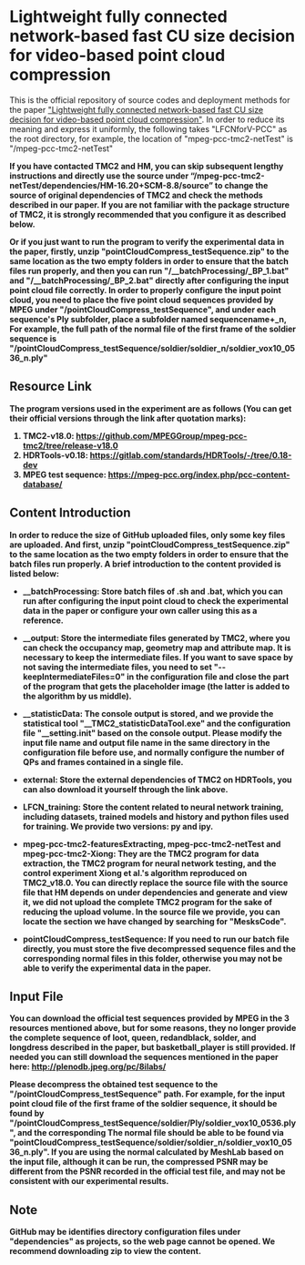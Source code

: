 # Lightweight fully connected network-based fast CU size decision for video-based point cloud compression
This is the official repository of source codes and deployment methods for the paper ["Lightweight fully connected network-based fast CU size decision for video-based point cloud compression"](https://www.sciencedirect.com/science/article/abs/pii/S0097849323002443?via%3Dihub). In order to reduce its meaning and express it uniformly, the following takes "LFCNforV-PCC" as the root directory, for example, the location of "mpeg-pcc-tmc2-netTest" is "/mpeg-pcc-tmc2-netTest"

<b>If you have contacted TMC2 and HM, you can skip subsequent lengthy instructions and directly use the source under “/mpeg-pcc-tmc2-netTest/dependencies/HM-16.20+SCM-8.8/source” to change the source of original dependencies of TMC2 and check the methods described in our paper.  If you are not familiar with the package structure of TMC2, it is strongly recommended that you configure it as described below.</b>

<b>Or if you just want to run the program to verify the experimental data in the paper, firstly, unzip "pointCloudCompress_testSequence.zip" to the same location as the two empty folders in order to ensure that the batch files run properly, and then you can run "/__batchProcessing/_BP_1.bat" and "/__batchProcessing/_BP_2.bat" directly after configuring the input point cloud file correctly. In order to properly configure the input point cloud, you need to place the five point cloud sequences provided by MPEG under "/pointCloudCompress_testSequence", and under each sequence's Ply subfolder, place a subfolder named sequencename+_n, For example, the full path of the normal file of the first frame of the soldier sequence is "/pointCloudCompress_testSequence/soldier/soldier_n/soldier_vox10_0536_n.ply"</b>

## <b>Resource Link
The program versions used in the experiment are as follows (You can get their official versions through the link after quotation marks): 

1. TMC2-v18.0: https://github.com/MPEGGroup/mpeg-pcc-tmc2/tree/release-v18.0
2. HDRTools-v0.18: https://gitlab.com/standards/HDRTools/-/tree/0.18-dev
3. MPEG test sequence: https://mpeg-pcc.org/index.php/pcc-content-database/

## <b>Content Introduction
<b>In order to reduce the size of GitHub uploaded files, only some key files are uploaded. And first, unzip "pointCloudCompress_testSequence.zip" to the same location as the two empty folders in order to ensure that the batch files run properly.</b> A brief introduction to the content provided is listed below:  

- __batchProcessing: Store batch files of .sh and .bat, which you can run after configuring the input point cloud to check the experimental data in the paper or configure your own caller using this as a reference.

- __output: Store the intermediate files generated by TMC2, where you can check the occupancy map, geometry map and attribute map. It is necessary to keep the intermediate files. If you want to save space by not saving the intermediate files, you need to set "--keepIntermediateFiles=0" in the configuration file and close the part of the program that gets the placeholder image (the latter is added to the algorithm by us middle).

- __statisticData: The console output is stored, and we provide the statistical tool "__TMC2_statisticDataTool.exe" and the configuration file "__setting.init" based on the console output. Please modify the input file name and output file name in the same directory in the configuration file before use, and normally configure the number of QPs and frames contained in a single file.

- external: Store the external dependencies of TMC2 on HDRTools, you can also download it yourself through the link above.

- LFCN_training: Store the content related to neural network training, including datasets, trained models and history and python files used for training. We provide two versions: py and ipy.

- mpeg-pcc-tmc2-featuresExtracting, mpeg-pcc-tmc2-netTest and mpeg-pcc-tmc2-Xiong: They are the TMC2 program for data extraction, the TMC2 program for neural network testing, and the control experiment Xiong et al.'s algorithm reproduced on TMC2_v18.0. You can directly replace the source file with the source file that HM depends on under dependencies and generate and view it, we did not upload the complete TMC2 program for the sake of reducing the upload volume. In the source file we provide, you can locate the section we have changed by searching for "MesksCode".

- pointCloudCompress_testSequence: If you need to run our batch file directly, you must store the five decompressed sequence files and the corresponding normal files in this folder, otherwise you may not be able to verify the experimental data in the paper.

## <b>Input File
You can download the official test sequences provided by MPEG in the 3 resources mentioned above, but for some reasons, they no longer provide the complete sequence of loot, queen, redandblack, solder, and longdress described in the paper, but basketball_player is still provided. If needed you can still download the sequences mentioned in the paper here: http://plenodb.jpeg.org/pc/8ilabs/

Please decompress the obtained test sequence to the "/pointCloudCompress_testSequence" path. For example, for the input point cloud file of the first frame of the soldier sequence, it should be found by "/pointCloudCompress_testSequence/soldier/Ply/soldier_vox10_0536.ply", and the corresponding The normal file should be able to be found via "pointCloudCompress_testSequence/soldier/soldier_n/soldier_vox10_0536_n.ply". If you are using the normal calculated by MeshLab based on the input file, although it can be run, the compressed PSNR may be different from the PSNR recorded in the official test file, and may not be consistent with our experimental results.

## <b>Note
GitHub may be identifies directory configuration files under "dependencies" as projects, so the web page cannot be opened. We recommend downloading zip to view the content.
